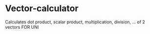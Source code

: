 # Vector-calculator
Calculates dot product, scalar product, multiplication, division, ... of 2 vectors FOR UNI
